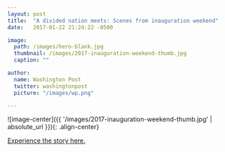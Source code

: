 ```yaml
---
layout: post
title:  "A divided nation meets: Scenes from inauguration weekend"
date:   2017-01-22 21:24:22 -0500

image:
  path: /images/hero-blank.jpg
  thumbnail: /images/2017-inauguration-weekend-thumb.jpg
  caption: ""

author:
  name: Washington Post
  twitter: washingtonpost
  picture: "/images/wp.png"

---
```


![image-center]({{ '/images/2017-inauguration-weekend-thumb.jpg' | absolute_url }}){: .align-center}

[Experience the story here.][project-link]

[project-link]: https://www.washingtonpost.com/graphics/national/2017-inauguration-sights-and-sounds/